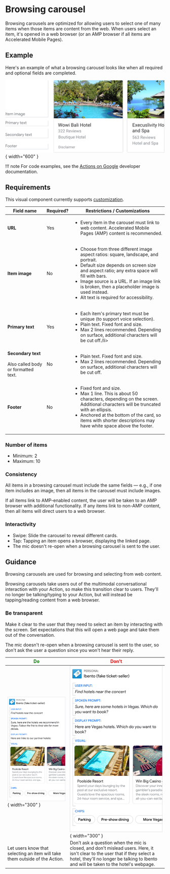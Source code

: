 # Browsing carousel

Browsing carousels are optimized for allowing users to select one of many items
when those items are content from the web. When users select an item, it's
opened in a web browser (or an AMP browser if all items are Accelerated Mobile
Pages).

## Example

Here's an example of what a browsing carousel looks like when all required and
optional fields are completed.

![](../static/browsingcarouselmapped.png){ width="600" }

!!! note
    For code examples, see the
    [Actions on Google](https://developers.google.com/assistant/df-asdk/responses#basic_card)
    developer documentation.

## Requirements

This visual component currently supports [customization](customization.md).

Field name | Required? | Restrictions / Customizations
---|---|---
**URL** | Yes | <ul><li>Every item in the carousel must link to web content. Accelerated Mobile Pages (AMP) content is recommended.</li></ul>
**Item image** | No | <ul><li>Choose from three different image aspect ratios: square, landscape, and portrait.</li><li>Default size depends on screen size and aspect ratio; any extra space will fill with bars.</li><li>Image source is a URL. If an image link is broken, then a placeholder image is used instead.</li><li>Alt text is required for accessibility.</li></ul>
**Primary text** | Yes | <ul><li>Each item's primary text must be unique (to support voice selection).</li><li>Plain text. Fixed font and size.</li><li>Max 2 lines recommended. Depending on surface, additional characters will be cut off./li></ul>
**Secondary text**<br/><br/>Also called body or formatted text. | No | <ul><li>Plain text. Fixed font and size.</li><li>Max 2 lines recommended. Depending on surface, additional characters will be cut off.</li></ul>
**Footer** | No | <ul><li>Fixed font and size.</li><li>Max 1 line. This is about 50 characters, depending on the screen. Additional characters will be truncated with an ellipsis.</li><li>Anchored at the bottom of the card, so items with shorter descriptions may have white space above the footer.</li></ul>

### Number of items

- Minimum: 2
- Maximum: 10

### Consistency

All items in a browsing carousel must include the same fields — e.g., if one
item includes an image, then all items in the carousel must include images.

If all items link to AMP-enabled content, the user will be taken to an AMP
browser with additional functionality. If any items link to non-AMP content,
then all items will direct users to a web browser.

### Interactivity

- Swipe: Slide the carousel to reveal different cards.
- Tap: Tapping an item opens a browser, displaying the linked page.
- The mic doesn't re-open when a browsing carousel is sent to the user.

## Guidance

Browsing carousels are used for browsing and selecting from web content.

Browsing carousels take users out of the multimodal conversational interaction
with your Action, so make this transition clear to users. They'll no longer be
talking/typing to your Action, but will instead be tapping/reading content from
a web browser.

### Be transparent

Make it clear to the user that they need to select an item by interacting with
the screen. Set expectations that this will open a web page and take them out of
the conversation.

The mic doesn't re-open when a browsing carousel is sent to the user, so don't
ask the user a question since you won't hear their reply.

<span style="color: green;">Do</span> | <span style="color: red;">Don't</span>
---|---
![](../static/transparent-do.png){ width="300" } | ![](../static/transparent-dont.png){ width="300" }
Let users know that selecting an item will take them outside of the Action. | Don't ask a question when the mic is closed, and don't mislead users. Here, it isn't clear to the user that if they select a hotel, they'll no longer be talking to Ibento and will be taken to the hotel's webpage.
